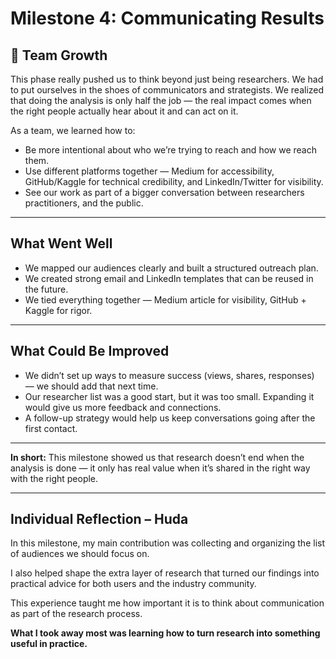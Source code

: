 # **Milestone 4: Communicating Results**

## 🌱 **Team Growth**

This phase really pushed us to think beyond just being researchers.
We had to put ourselves in the shoes of communicators and strategists.
We realized that doing the analysis is only half the job — the real impact
comes when the right people actually hear about it and can act on it.  

As a team, we learned how to:  

- Be more intentional about who we’re trying to reach and how we reach them.  
- Use different platforms together — Medium for accessibility, GitHub/Kaggle
for technical credibility, and LinkedIn/Twitter for visibility.  
- See our work as part of a bigger conversation between researchers
practitioners, and the public.  

---

## **What Went Well**

- We mapped our audiences clearly and built a structured outreach plan.  
- We created strong email and LinkedIn templates that can be reused in the future.
- We tied everything together — Medium article for visibility, GitHub + Kaggle for
rigor.  

---

## **What Could Be Improved**

- We didn’t set up ways to measure success (views, shares, responses) — we
should add that next time.  
- Our researcher list was a good start, but it was too small. Expanding it
would give us more feedback and connections.  
- A follow-up strategy would help us keep conversations going after the first
contact.  

---

**In short:** This milestone showed us that research doesn’t end when the
analysis is done — it only has real value when it’s shared in the right way
with the right people.  

---

## **Individual Reflection – Huda**

In this milestone, my main contribution was collecting and organizing the list
of audiences we should focus on.  

I also helped shape the extra layer of research that turned our findings into
practical advice for both users and the industry community.  

This experience taught me how important it is to think about communication as
part of the research process.  

**What I took away most was learning how to turn research into something
useful in practice.**
